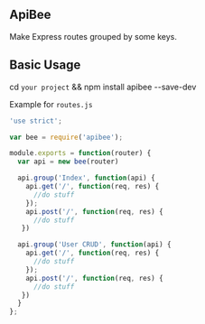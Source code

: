 ## ApiBee

Make Express routes grouped by some keys.


## Basic Usage
cd `your project` && npm install apibee --save-dev

Example for `routes.js`
```javascript
'use strict';

var bee = require('apibee');

module.exports = function(router) {
  var api = new bee(router)

  api.group('Index', function(api) {
    api.get('/', function(req, res) {
      //do stuff
    });
    api.post('/', function(req, res) {
      //do stuff  
   })

  api.group('User CRUD', function(api) {
    api.get('/', function(req, res) {
      //do stuff
    });
    api.post('/', function(req, res) {
      //do stuff  
   })
  }
};
